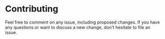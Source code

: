 # Contributing

Feel free to comment on any issue, including proposed changes. If you have any
questions or want to discuss a new change, don't hesitate to file an issue.
